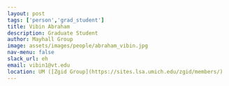 ```yaml
---
layout: post 
tags: ['person','grad_student']
title: Vibin Abraham 
description: Graduate Student 
author: Mayhall Group 
image: assets/images/people/abraham_vibin.jpg
nav-menu: false 
slack_url: eh
email: vibin1@vt.edu
location: UM ([Zgid Group](https://sites.lsa.umich.edu/zgid/members/)
---
```


